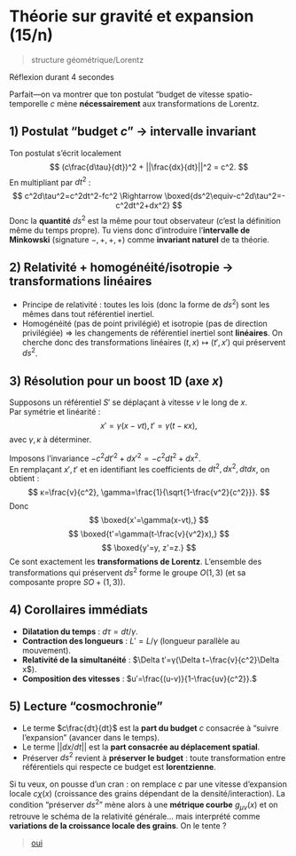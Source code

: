 # Théorie sur gravité et expansion (15/n)

> structure géométrique/Lorentz

Réflexion durant 4 secondes

Parfait—on va montrer que ton postulat “budget de vitesse spatio-temporelle $c$ mène **nécessairement** aux transformations de Lorentz.

## 1) Postulat “budget $c$” → intervalle invariant

Ton postulat s’écrit localement
$$
(c\frac{d\tau}{dt})^2 + ||\frac{dx}{dt}||^2 = c^2.
$$
En multipliant par $dt^2$ :
$$
c^2d\tau^2=c^2dt^2-fc^2 \Rightarrow \boxed{ds^2\equiv-c^2d\tau^2=-c^2dt^2+dx^2}
$$
Donc la **quantité** $ds^2$ est la même pour tout observateur (c’est la définition même du temps propre). Tu viens donc d’introduire l’**intervalle de Minkowski** (signature
$−,+,+,+$) comme **invariant naturel** de ta théorie.

## 2) Relativité + homogénéité/isotropie → transformations linéaires

- Principe de relativité : toutes les lois (donc la forme de $ds^2$) sont les mêmes dans tout référentiel inertiel.
- Homogénéité (pas de point privilégié) et isotropie (pas de direction privilégiée) ⇒ les changements de référentiel inertiel sont **linéaires**.
  On cherche donc des transformations linéaires $(t,x)↦(t′,x′)$ qui préservent $ds^2$.

## 3) Résolution pour un boost 1D (axe $x$)

Supposons un référentiel $S′$ se déplaçant à vitesse $v$ le long de $x$.\
Par symétrie et linéarité :
$$
x'=\gamma(x−vt), t'=\gamma(t−κx),
$$
avec $γ,κ$ à déterminer.

Imposons l’invariance $−c^2dt'^2+dx′^2=−c^2dt^2+dx^2$.\
En remplaçant
$x′,t'$ et en identifiant les coefficients de $dt^2,dx^2,dt dx$, on obtient :
$$
κ=\frac{v}{c^2}, \gamma=\frac{1}{\sqrt{1-\frac{v^2}{c^2}}}.
$$
Donc
$$
\boxed{x'=\gamma(x-vt),}
$$
$$
\boxed{t'=\gamma(t-\frac{v}{v^2}x),}
$$
$$
\boxed{y'=y,
z'=z.}
$$
Ce sont exactement les **transformations de Lorentz**. L’ensemble des transformations qui préservent $ds^2$ forme le groupe
$O(1,3)$ (et sa composante propre $SO+(1,3)$).

## 4) Corollaires immédiats

- **Dilatation du temps** : $d\tau=dt/\gamma$.
- **Contraction des longueurs** : $L′=L/γ$ (longueur parallèle au mouvement).
- **Relativité de la simultanéité** : $\Delta t′=γ(\Delta t−\frac{v}{c^2}\Delta x$).
- **Composition des vitesses** : $u′=\frac{(u-v)}{1-\frac{uv}{c^2}}.$

## 5) Lecture “cosmochronie”

- Le terme $c\frac{dτ}{dt}$ est la **part du budget** $c$ consacrée à “suivre l’expansion” (avancer dans le temps).
- Le terme $||dx/dt||$ est la **part consacrée au déplacement spatial**.
- Préserver $ds^2$ revient à **préserver le budget** : toute transformation entre référentiels qui respecte ce budget est **lorentzienne**.

Si tu veux, on pousse d’un cran : on remplace $c$ par une vitesse d’expansion locale $c\chi(x)$
(croissance des grains dépendant de la densité/interaction). La condition “préserver $ds^2$” mène alors à une **métrique courbe**
$g_{μν}(x)$ et on retrouve le schéma de la relativité générale… mais interprété comme **variations de la croissance locale des grains**. On le tente ?

> [oui](../16/gravitation-curve.md)
